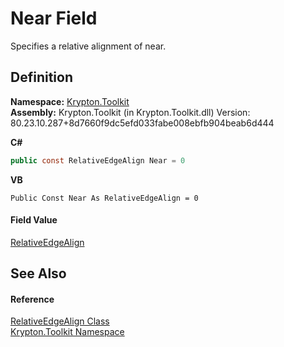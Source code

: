 # Near Field


Specifies a relative alignment of near.



## Definition
**Namespace:** <a href="79d2eac2-21f4-54ff-7552-b20c33c30600.md">Krypton.Toolkit</a>  
**Assembly:** Krypton.Toolkit (in Krypton.Toolkit.dll) Version: 80.23.10.287+8d7660f9dc5efd033fabe008ebfb904beab6d444

**C#**
``` C#
public const RelativeEdgeAlign Near = 0
```
**VB**
``` VB
Public Const Near As RelativeEdgeAlign = 0
```



#### Field Value
<a href="b04298cb-9d4b-9356-a3ae-9c5f1c6ac31f.md">RelativeEdgeAlign</a>

## See Also


#### Reference
<a href="b04298cb-9d4b-9356-a3ae-9c5f1c6ac31f.md">RelativeEdgeAlign Class</a>  
<a href="79d2eac2-21f4-54ff-7552-b20c33c30600.md">Krypton.Toolkit Namespace</a>  
